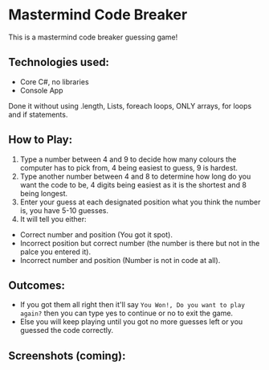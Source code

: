 # Mastermind Code Breaker
 This is a mastermind code breaker guessing game!

## Technologies used:

* Core C#, no libraries
* Console App

Done it without using .length, Lists, foreach loops, ONLY arrays, for loops and if statements.

## How to Play:

1. Type a number between 4 and 9 to decide how many colours the computer has to pick from, 4 being easiest to guess, 9 is hardest.
2. Type another number between 4 and 8 to determine how long do you want the code to be, 4 digits being easiest as it is the shortest and 8 being longest.
3. Enter your guess at each designated position what you think the number is, you have 5-10 guesses.
4. It will tell you either:
* Correct number and position (You got it spot).
* Incorrect position but correct number (the number is there but not in the palce you entered it).
* Incorrect number and position (Number is not in code at all).

## Outcomes:

* If you got them all right then it'll say `You Won!, Do you want to play again?` then you can type yes to continue or no to exit the game.
* Else you will keep playing until you got no more guesses left or you guessed the code correctly.

## Screenshots (coming):

